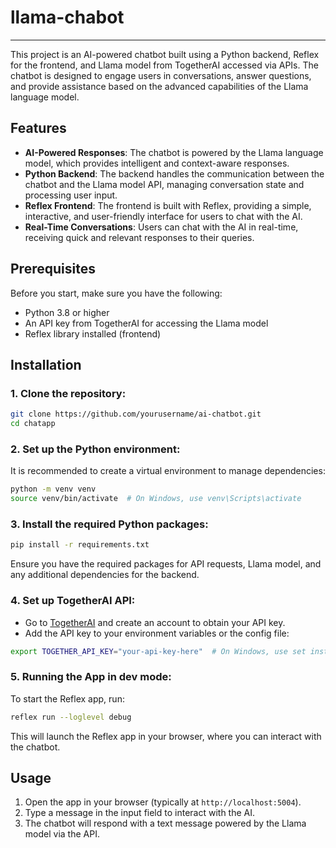 # llama-chabot
---

This project is an AI-powered chatbot built using a Python backend, Reflex for the frontend, and Llama model from TogetherAI accessed via APIs. The chatbot is designed to engage users in conversations, answer questions, and provide assistance based on the advanced capabilities of the Llama language model.

## Features

- **AI-Powered Responses**: The chatbot is powered by the Llama language model, which provides intelligent and context-aware responses.
- **Python Backend**: The backend handles the communication between the chatbot and the Llama model API, managing conversation state and processing user input.
- **Reflex Frontend**: The frontend is built with Reflex, providing a simple, interactive, and user-friendly interface for users to chat with the AI.
- **Real-Time Conversations**: Users can chat with the AI in real-time, receiving quick and relevant responses to their queries.

## Prerequisites

Before you start, make sure you have the following:

- Python 3.8 or higher
- An API key from TogetherAI for accessing the Llama model
- Reflex library installed (frontend)

## Installation

### 1. Clone the repository:

```bash
git clone https://github.com/yourusername/ai-chatbot.git
cd chatapp
```

### 2. Set up the Python environment:

It is recommended to create a virtual environment to manage dependencies:

```bash
python -m venv venv
source venv/bin/activate  # On Windows, use venv\Scripts\activate
```

### 3. Install the required Python packages:

```bash
pip install -r requirements.txt
```

Ensure you have the required packages for API requests, Llama model, and any additional dependencies for the backend.

### 4. Set up TogetherAI API:

- Go to [TogetherAI](https://together.ai) and create an account to obtain your API key.
- Add the API key to your environment variables or the config file:

```bash
export TOGETHER_API_KEY="your-api-key-here"  # On Windows, use set instead of export
```

### 5. Running the App in dev mode:

To start the Reflex app, run:

```bash
reflex run --loglevel debug
```

This will launch the Reflex app in your browser, where you can interact with the chatbot.

## Usage

1. Open the app in your browser (typically at `http://localhost:5004`).
2. Type a message in the input field to interact with the AI.
3. The chatbot will respond with a text message powered by the Llama model via the API.